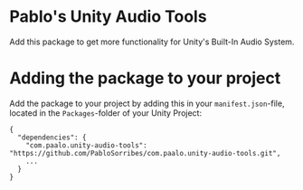 # Pablo's Unity Audio Tools
Add this package to get more functionality for Unity's Built-In Audio System.

# Adding the package to your project
Add the package to your project by adding this in your `manifest.json`-file, located in the `Packages`-folder of your Unity Project:
```
{
  "dependencies": {
    "com.paalo.unity-audio-tools": "https://github.com/PabloSorribes/com.paalo.unity-audio-tools.git",
    ...
  }
}
```
